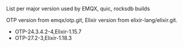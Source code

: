 List per major version used by EMQX, quic, rocksdb builds

OTP version from emqx/otp.git, Elixir version from elixir-lang/elixir.git.

+ OTP-24.3.4.2-4,Elixir-1.15.7
+ OTP-27.2-3,Elixir-1.18.3
